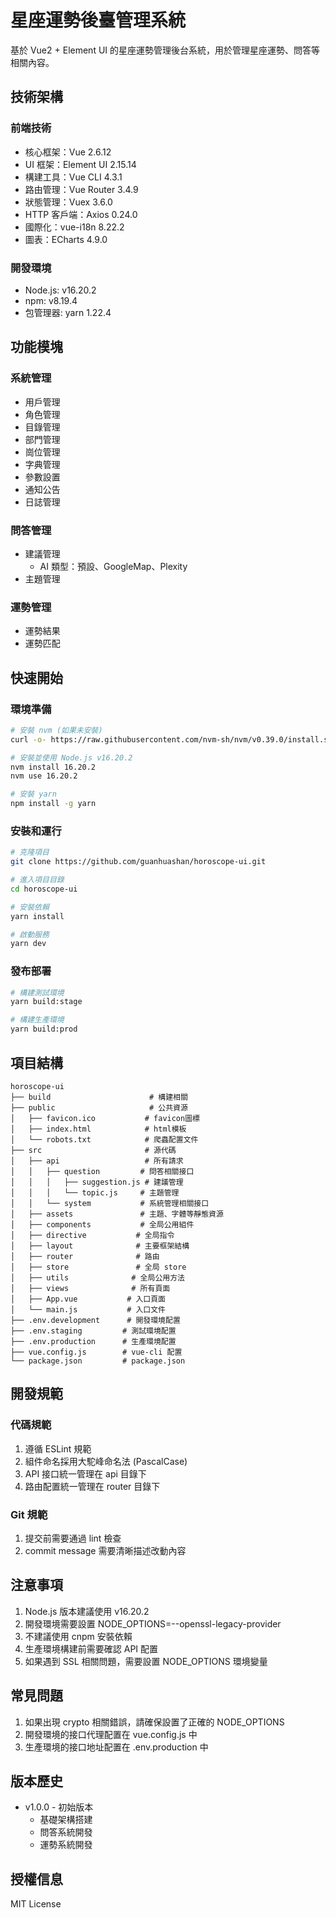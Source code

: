 # 星座運勢後臺管理系統

基於 Vue2 + Element UI 的星座運勢管理後台系統，用於管理星座運勢、問答等相關內容。

## 技術架構

### 前端技術
- 核心框架：Vue 2.6.12
- UI 框架：Element UI 2.15.14
- 構建工具：Vue CLI 4.3.1
- 路由管理：Vue Router 3.4.9
- 狀態管理：Vuex 3.6.0
- HTTP 客戶端：Axios 0.24.0
- 國際化：vue-i18n 8.22.2
- 圖表：ECharts 4.9.0

### 開發環境
- Node.js: v16.20.2
- npm: v8.19.4
- 包管理器: yarn 1.22.4

## 功能模塊

### 系統管理
- 用戶管理
- 角色管理
- 目錄管理
- 部門管理
- 崗位管理
- 字典管理
- 參數設置
- 通知公告
- 日誌管理

### 問答管理
- 建議管理
  - AI 類型：預設、GoogleMap、Plexity
- 主題管理

### 運勢管理
- 運勢結果
- 運勢匹配

## 快速開始

### 環境準備
```bash
# 安裝 nvm (如果未安裝)
curl -o- https://raw.githubusercontent.com/nvm-sh/nvm/v0.39.0/install.sh | bash

# 安裝並使用 Node.js v16.20.2
nvm install 16.20.2
nvm use 16.20.2

# 安裝 yarn
npm install -g yarn
```

### 安裝和運行
```bash
# 克隆項目
git clone https://github.com/guanhuashan/horoscope-ui.git

# 進入項目目錄
cd horoscope-ui

# 安裝依賴
yarn install

# 啟動服務
yarn dev
```

### 發布部署
```bash
# 構建測試環境
yarn build:stage

# 構建生產環境
yarn build:prod
```

## 項目結構
```
horoscope-ui
├── build                      # 構建相關
├── public                     # 公共資源
│   ├── favicon.ico           # favicon圖標
│   ├── index.html            # html模板
│   └── robots.txt            # 爬蟲配置文件
├── src                       # 源代碼
│   ├── api                   # 所有請求
│   │   ├── question         # 問答相關接口
│   │   │   ├── suggestion.js # 建議管理
│   │   │   └── topic.js     # 主題管理
│   │   └── system           # 系統管理相關接口
│   ├── assets               # 主題、字體等靜態資源
│   ├── components           # 全局公用組件
│   ├── directive           # 全局指令
│   ├── layout              # 主要框架結構
│   ├── router              # 路由
│   ├── store               # 全局 store
│   ├── utils              # 全局公用方法
│   ├── views              # 所有頁面
│   ├── App.vue           # 入口頁面
│   └── main.js           # 入口文件
├── .env.development      # 開發環境配置
├── .env.staging         # 測試環境配置
├── .env.production      # 生產環境配置
├── vue.config.js        # vue-cli 配置
└── package.json         # package.json
```

## 開發規範

### 代碼規範
1. 遵循 ESLint 規範
2. 組件命名採用大駝峰命名法 (PascalCase)
3. API 接口統一管理在 api 目錄下
4. 路由配置統一管理在 router 目錄下

### Git 規範
1. 提交前需要通過 lint 檢查
2. commit message 需要清晰描述改動內容

## 注意事項
1. Node.js 版本建議使用 v16.20.2
2. 開發環境需要設置 NODE_OPTIONS=--openssl-legacy-provider
3. 不建議使用 cnpm 安裝依賴
4. 生產環境構建前需要確認 API 配置
5. 如果遇到 SSL 相關問題，需要設置 NODE_OPTIONS 環境變量

## 常見問題
1. 如果出現 crypto 相關錯誤，請確保設置了正確的 NODE_OPTIONS
2. 開發環境的接口代理配置在 vue.config.js 中
3. 生產環境的接口地址配置在 .env.production 中

## 版本歷史
- v1.0.0 - 初始版本
  - 基礎架構搭建
  - 問答系統開發
  - 運勢系統開發

## 授權信息
MIT License